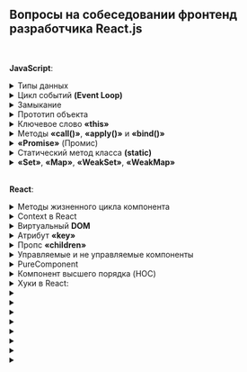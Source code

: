 ## Вопросы на собеседовании фронтенд разработчика React.js

<br/>

**JavaScript**:

<details>
<summary>Типы данных</summary>
<details>
<summary>Примитивные</summary>
<br>
<ul>
<li><b>«string»</b>: строки текста, например, "Hello, world!".</li>
<li><b>«number»</b>: числовые значения, как целые, так и дробные, например, 42 или 3.14.</li>
<li><b>«boolean»</b>: логические значения true или false.</li>
<li><b>«null»</b>: специальное значение, которое представляет отсутствие какого-либо значения.</li>
<li><b>«undefined»</b>: значение переменной, которая была объявлена, но не была инициализирована.</li>
<li><b>«symbol»</b>: уникальный и неизменяемый идентификатор, используется для создания уникальных ключей объектов.</li>
<li><b>«bigint»</b>: тип данных для представления целых чисел произвольной длины, например, 9007199254740991n.</li>
<br>
</ul>
</details>
<details>
<summary>Объектные</summary>
<ul>
<li><b>«object»</b>: коллекция свойств и методов, которая может включать объекты, массивы, функции и другие структуры данных.</li>
</ul>
</details>
</details>
<details>
<summary>Цикл событий <b>(Event Loop)</b></summary>
<p><b>Event Loop</b> управляет выполнением кода, обработкой событий и выполнением асинхронных операций в JavaScript. Он следит за тем, чтобы задачи в очереди были выполнены после завершения текущего стека вызовов. Если в очереди есть задачи (например, асинхронные функции или обработчики событий), Event Loop добавляет их в стек вызовов для выполнения.</p>
</details>
<details>
<summary>Замыкание</summary>
<p>Замыкание возникает, когда функция запоминает переменные из своего лексического окружения, даже если она вызывается за пределами этой области видимости. Это позволяет функции получить доступ к переменным, которые существовали в момент её создания, что делает замыкания мощным инструментом для работы с состоянием и конфигурацией.</p>
</details>
<details>
<summary>Прототип объекта</summary>
<p>В JavaScript объекты могут наследовать свойства и методы от других объектов через прототипы. Если объект не имеет искомого свойства или метода, JavaScript будет искать его в прототипе этого объекта. Это механизм, позволяющий использовать наследование и переиспользование кода.</p>
</details>
<details>
<summary>Ключевое слово <b>«this»</b></summary>
<p><b>«this»</b> ссылается на текущий контекст выполнения функции. Контекст может меняться в зависимости от того, как была вызвана функция. Например, в методе объекта this будет ссылаться на объект, а в функции, вызванной в глобальной области, this будет ссылаться на глобальный объект (в браузере — на window).</p>
</details>
<details>
<summary>Методы <b>«call()»</b>, <b>«apply()»</b> и <b>«bind()»</b></summary>
<p>Эти методы используются для управления контекстом this в функциях:</p>
<ul>
<li><b>«call()»</b>: вызывает функцию с указанным контекстом this и передает аргументы по одному.</li>
<li><b>«apply()»</b>: аналогичен call(), но аргументы передаются в виде массива.</li>
<li><b>«bind()»</b>: возвращает новую функцию с фиксированным значением this, которую можно вызвать позже.</li>
</ul>
</details>
<details>
<summary><b>«Promise»</b> (Промис)</summary>
<p>Промисы позволяют работать с асинхронными операциями в JavaScript, избегая вложенности колбэков. Промис может быть в одном из трёх состояний:</p>
<ul>
<li><b>«pending»</b> (ожидание) — начальное состояние.</li>
<li><b>«fulfilled»</b> (выполнен) — операция завершена успешно.</li>
<li><b>«rejected»</b> (отклонён) — операция завершена с ошибкой.</li>
</ul>
</details>
<details>
<summary>Статический метод класса <b>(static)</b></summary>
<p>Методы, помеченные как static, могут быть вызваны непосредственно на классе, а не на его экземплярах. Они обычно используются для создания утилитарных функций, связанных с классом, но не с конкретным экземпляром.</p>
</details>
<details>
<summary><b>«Set»</b>, <b>«Map»</b>, <b>«WeakSet»</b>, <b>«WeakMap»</b></summary>
<ul>
<li><b>«Set»</b>: структура данных для хранения уникальных значений. Множество не допускает повторяющихся элементов.</li>
<li><b>«Map»</b>: структура данных, позволяющая хранить пары ключ-значение, где ключи могут быть любого типа.</li>
<li><b>«WeakSet»</b>: похож на Set, но хранит только объекты и позволяет сборщику мусора удалять неиспользуемые объекты.</li>
<li><b>«WeakMap»</b>: аналогичен Map, но ключами могут быть только объекты, и ссылки на них не предотвращают сборку мусора.</li>
</ul>
</details>
<br/>

**React**:
<details>
<summary>Методы жизненного цикла компонента</summary>
<p>Классовые компоненты в React имеют методы, которые позволяют выполнять код на разных этапах жизненного цикла компонента:</p>
<ul>
<li><b>«componentDidMount»</b>: вызывается после того, как компонент был вставлен в DOM.</li>
<li><b>«componentDidUpdate»</b>: вызывается после обновления компонента.</li>
<li><b>«componentWillUnmount»</b>: вызывается перед удалением компонента из DOM.</li>
</ul>
</details>
<details>
<summary>Context в React</summary>
<p>Context предоставляет способ передавать данные (например, тему, язык) через дерево компонентов без необходимости передавать пропсы вручную на каждом уровне.</p>
</details>
<details>
<summary>Виртуальный <b>DOM</b></summary>
<p>Виртуальный <b>DOM</b> — это легковесное представление реального DOM. При изменении состояния компонента React сначала обновляет виртуальный DOM, затем вычисляет минимальные изменения и применяет их в реальном DOM, что позволяет избежать лишних обновлений и повышает производительность.</p>
</details>
<details>
<summary>Атрибут <b>«key»</b></summary>
<p><b>«key»</b> используется для уникальной идентификации элементов в списке. Это помогает React эффективно обновлять интерфейс, зная, какие элементы были изменены, добавлены или удалены.</p>
</details>
<details>
<summary>Пропc <b>«children»</b></summary>
<p><b>«children»</b> — это специальный пропс, который позволяет передавать вложенные элементы внутрь компонента. Используется, когда нужно отобразить произвольное количество дочерних элементов внутри компонента.</p>
</details>
<details>
<summary>Управляемые и не управляемые компоненты</summary>
<ul>
<li>Управляемые компоненты имеют свое состояние, контролируемое через React state, и изменение состояния компонента приводит к его перерисовке.</li>
<li>Не управляемые компоненты управляют своим состоянием самостоятельно, часто с использованием рефов для доступа к DOM-элементам напрямую.</li>
</ul>
</details>
<details>
<summary>PureComponent</summary>
<p>PureComponent — это компонент, который автоматически выполняет поверхностное сравнение пропсов и состояния для оптимизации производительности, предотвращая ненужные перерисовки.</p>
</details>
<details>
<summary>Компонент высшего порядка (HOC)</summary>
<p>HOC — это функция, которая принимает компонент и возвращает новый компонент с добавленным функционалом. Это шаблон для повторного использования кода в компонентах.</p>
</details>
<details>
<summary>Хуки в React:</summary>
<details>
<summary>useState</summary>
<ul>
<li><b>Назначение</b>: Управление состоянием в функциональных компонентах.</li>
<li><b>Принцип работы</b>: Возвращает массив из двух элементов: текущего состояния и функции для его обновления. При вызове функции обновления состояние обновляется, и компонент перерисовывается.</li>
</ul>
</details>
<details>
<summary>useEffect</summary>
<ul>
<li><b>Назначение</b>: Выполнение побочных эффектов, таких как запросы к API, изменение заголовков документа, установка подписок и др.</li>
<li><b>Принцип работы</b>: Принимает функцию эффекта и массив зависимостей. Эффект выполняется после рендера компонента и при изменении зависимостей. Также можно вернуть функцию очистки, которая выполнится перед следующим эффектом или при размонтировании компонента.</li>
</ul>
</details>
<details>
<summary>useContext</summary>
<ul>
<li><b>Назначение</b>: Доступ к значению контекста, созданного с помощью React.createContext.</li>
<li><b>Принцип работы</b>: Позволяет компоненту подписываться на изменения контекста и получать его значение, не передавая его через пропсы.</li>
</ul>
</details>
<details>
<summary>useReducer</summary>
<ul>
<li><b>Назначение</b>: Управление состоянием с использованием редюсера, что полезно для более сложной логики состояния.</li>
<li><b>Принцип работы</b>: Принимает редюсер (функцию для обработки действий) и начальное состояние. Возвращает текущее состояние и функцию dispatch, которая отправляет действия для обновления состояния.</li>
</ul>
</details>
<details>
<summary>useMemo</summary>
<ul>
<li><b>Назначение</b>: Оптимизация производительности путем кэширования вычисленных значений.</li>
<li><b>Принцип работы</b>: Принимает функцию, вычисляющую значение, и массив зависимостей. Возвращает кэшированное значение, если зависимости не изменились, что предотвращает повторные вычисления.</li>
</ul>
</details>
<details>
<summary>useCallback</summary>
<ul>
<li><b>Назначение</b>: Оптимизация производительности путем кэширования функций.</li>
<li><b>Принцип работы</b>: Принимает функцию и массив зависимостей. Возвращает кэшированную функцию, которая пересоздается только при изменении зависимостей. Это помогает избежать ненужных рендеров дочерних компонентов, которые зависят от этой функции.</li>
</ul>
</details>
<details>
<summary>useRef</summary>
<ul>
<li><b>Назначение</b>: Сохранение мутабельных значений и доступ к DOM-элементам.</li>
<li><b>Принцип работы</b>: Возвращает объект с текущим свойством (current). Этот объект сохраняется между рендерами и может использоваться для хранения любых значений или ссылок на DOM-элементы.</li>
</ul>
</details>
<details>
<summary>useImperativeHandle</summary>
<ul>
<li><b>Назначение</b>: Настройка значений, возвращаемых ref, для родительских компонентов.</li>
<li><b>Принцип работы</b>: Используется совместно с forwardRef. Позволяет настраивать и контролировать, что именно будет доступно родительским компонентам через ref.</li>
</ul>
</details>
</details>

<details>
<summary></summary>
</details>

<details>
<summary></summary>
</details>

<details>
<summary></summary>
</details>

<details>
<summary></summary>
</details>

<details>
<summary></summary>
</details>

<details>
<summary></summary>
</details>

<details>
<summary></summary>
</details>

<details>
<summary></summary>
</details>

